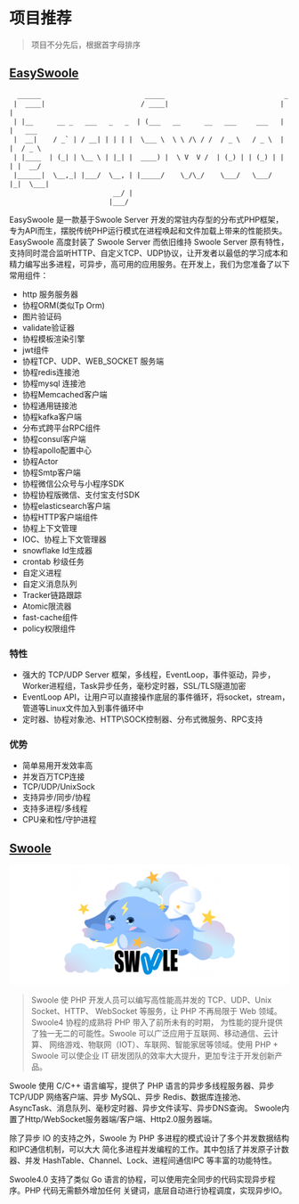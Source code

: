 # 项目推荐

> 项目不分先后，根据首字母排序

## [EasySwoole](https://www.easyswoole.com/)

```
  ______                          _____                              _        
 |  ____|                        / ____|                            | |       
 | |__      __ _   ___   _   _  | (___   __      __   ___     ___   | |   ___ 
 |  __|    / _` | / __| | | | |  \___ \  \ \ /\ / /  / _ \   / _ \  | |  / _ \
 | |____  | (_| | \__ \ | |_| |  ____) |  \ V  V /  | (_) | | (_) | | | |  __/
 |______|  \__,_| |___/  \__, | |_____/    \_/\_/    \___/   \___/  |_|  \___|
                          __/ |                                               
                         |___/ 
```

EasySwoole 是一款基于Swoole Server 开发的常驻内存型的分布式PHP框架，专为API而生，摆脱传统PHP运行模式在进程唤起和文件加载上带来的性能损失。 EasySwoole 高度封装了 Swoole Server 而依旧维持 Swoole Server 原有特性，支持同时混合监听HTTP、自定义TCP、UDP协议，让开发者以最低的学习成本和精力编写出多进程，可异步，高可用的应用服务。在开发上，我们为您准备了以下常用组件：

 - http 服务服务器
 - 协程ORM(类似Tp Orm)
 - 图片验证码
 - validate验证器
 - 协程模板渲染引擎
 - jwt组件
 - 协程TCP、UDP、WEB_SOCKET 服务端
 - 协程redis连接池
 - 协程mysql 连接池
 - 协程Memcached客户端
 - 协程通用链接池
 - 协程kafka客户端
 - 分布式跨平台RPC组件
 - 协程consul客户端
 - 协程apollo配置中心
 - 协程Actor
 - 协程Smtp客户端
 - 协程微信公众号与小程序SDK
 - 协程协程版微信、支付宝支付SDK
 - 协程elasticsearch客户端
 - 协程HTTP客户端组件
 - 协程上下文管理
 - IOC、协程上下文管理器
 - snowflake Id生成器
 - crontab 秒级任务
 - 自定义进程
 - 自定义消息队列
 - Tracker链路跟踪
 - Atomic限流器
 - fast-cache组件
 - policy权限组件
 
### 特性
 
 - 强大的 TCP/UDP Server 框架，多线程，EventLoop，事件驱动，异步，Worker进程组，Task异步任务，毫秒定时器，SSL/TLS隧道加密
 - EventLoop API，让用户可以直接操作底层的事件循环，将socket，stream，管道等Linux文件加入到事件循环中
 - 定时器、协程对象池、HTTP\SOCK控制器、分布式微服务、RPC支持
 
### 优势
 
 - 简单易用开发效率高
 - 并发百万TCP连接
 - TCP/UDP/UnixSock
 - 支持异步/同步/协程
 - 支持多进程/多线程
 - CPU亲和性/守护进程
 
## [Swoole](https://www.swoole.com/)
 
![](../../.gitbook/assets/project/swoole.png)
 
 > Swoole 使 PHP 开发人员可以编写高性能高并发的 TCP、UDP、Unix Socket、HTTP、 WebSocket 等服务，让 PHP 不再局限于 Web 领域。Swoole4 协程的成熟将 PHP 带入了前所未有的时期， 为性能的提升提供了独一无二的可能性。Swoole 可以广泛应用于互联网、移动通信、云计算、 网络游戏、物联网（IOT）、车联网、智能家居等领域。使用 PHP + Swoole 可以使企业 IT 研发团队的效率大大提升，更加专注于开发创新产品。
 
 Swoole 使用 C/C++ 语言编写，提供了 PHP 语言的异步多线程服务器、异步 TCP/UDP 网络客户端、异步 MySQL、异步 Redis、数据库连接池、AsyncTask、消息队列、毫秒定时器、异步文件读写、异步DNS查询。 Swoole内置了Http/WebSocket服务器端/客户端、Http2.0服务器端。
 
 除了异步 IO 的支持之外，Swoole 为 PHP 多进程的模式设计了多个并发数据结构和IPC通信机制，可以大大 简化多进程并发编程的工作。其中包括了并发原子计数器、并发 HashTable、Channel、Lock、进程间通信IPC 等丰富的功能特性。
 
 Swoole4.0 支持了类似 Go 语言的协程，可以使用完全同步的代码实现异步程序。PHP 代码无需额外增加任何 关键词，底层自动进行协程调度，实现异步IO。

